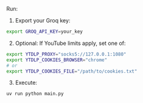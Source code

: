 Run:

1. Export your Groq key:

```bash
export GROQ_API_KEY=your_key
```

2. Optional: If YouTube limits apply, set one of:

```bash
export YTDLP_PROXY="socks5://127.0.0.1:1080"
export YTDLP_COOKIES_BROWSER="chrome"
# or
export YTDLP_COOKIES_FILE="/path/to/cookies.txt"
```

3. Execute:

```bash
uv run python main.py
```

